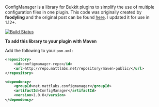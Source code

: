 ConfigManager is a library for Bukkit plugins to simplify the use of multiple configuration files in one plugin.
This code was originally created by **foodyling** and the original post can be found [here](https://bukkit.org/threads/configuration-manager.157660/). 
I updated it for use in 1.12+.

[![Build Status](https://travis-ci.org/mattboy9921/ConfigManager.svg?branch=master)](https://travis-ci.org/mattboy9921/ConfigManager)

**To add this library to your plugin with Maven**

Add the following to your `pom.xml`:

```xml
<repository>
    <id>configmanager-repo</id>
    <url>http://repo.mattlabs.net/repository/maven-public/</url>
</repository>

<dependency>
    <groupId>net.mattlabs.configmanager</groupId>
    <artifactId>ConfigManager</artifactId>
    <version>1.0.0</version>
</dependency>
```